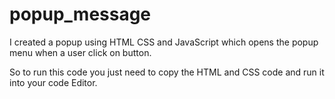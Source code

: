 # popup_message

I created a popup using HTML CSS and JavaScript which opens the popup menu when a user click on button.

So to run this code you just need to copy the HTML and CSS code and run it into your code Editor.
